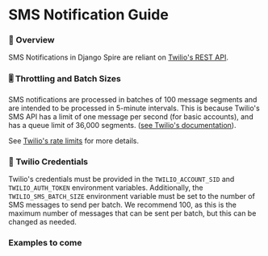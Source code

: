 # SMS Notification Guide

### 👀 Overview 
SMS Notifications in Django Spire are reliant on [Twilio's REST API](https://www.twilio.com/docs/messaging/api "Twilio SMS API Guide").

### 🎚️ Throttling and Batch Sizes
SMS notifications are processed in batches of 100 message segments and are intended to be processed in 5-minute intervals. This is because Twilio's SMS API has a limit of one message per second (for basic accounts),
and has a queue limit of 36,000 segments. ([see Twilio's documentation](https://www.twilio.com/docs/glossary/what-sms-character-limit "Twilio SMS Segments")).

See [Twilio's rate limits](https://help.twilio.com/articles/223183648-Sending-and-Receiving-Limitations-on-Calls-and-SMS-Messages "Twilio Rate Limits") for more details.

### 📱 Twilio Credentials
Twilio's credentials must be provided in the `TWILIO_ACCOUNT_SID` and `TWILIO_AUTH_TOKEN` environment variables. Additionally, the `TWILIO_SMS_BATCH_SIZE` environment variable must be set to the number of SMS messages to send per batch.
We recommend 100, as this is the maximum number of messages that can be sent per batch, but this can be changed as needed.

### Examples to come
